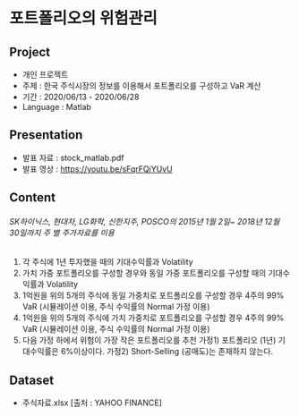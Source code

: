 # 포트폴리오의 위험관리

## Project
- 개인 프로젝트
- 주제 : 한국 주식시장의 정보를 이용해서 포트폴리오를 구성하고 VaR 계산
- 기간 : 2020/06/13 - 2020/06/28
- Language : Matlab

## Presentation
- 발표 자료 : stock_matlab.pdf
- 발표 영상 : https://youtu.be/sFqrFQiYUvU

## Content
###### SK하이닉스, 현대차, LG화학, 신한지주, POSCO의 2015년 1월 2일~ 2018년 12월 30일까지 주 별 주가자료를 이용

1. 각 주식에 1년 투자했을 때의 기대수익률과 Volatility
2. 가치 가중 포트폴리오를 구성할 경우와 동일 가중 포트폴리오를 구성할 때의 기대수익률과 Volatility
3. 1억원을 위의 5개의 주식에 동일 가중치로 포트폴리오를 구성할 경우 4주의 99% VaR (시뮬레이션 이용, 주식 수익률의 Normal 가정 이용)
4. 1억원을 위의 5개의 주식에 가치 가중치로 포트폴리오를 구성할 경우 4주의 99% VaR (시뮬레이션 이용, 주식 수익률의 Normal 가정 이용)
5. 다음 가정 하에서 위험이 가장 작은 포트폴리오를 추천
가정1) 포트폴리오 (1년) 기대수익률은 6%이상이다.
가정2) Short-Selling (공매도)는 존재하지 않는다.

## Dataset
- 주식자료.xlsx [출처 : YAHOO FINANCE]
